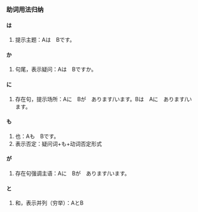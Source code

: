 ### 助词用法归纳

#### は
1. 提示主题：Aは　Bです。

#### か
1. 句尾，表示疑问：Aは　Bですか。

#### に
1. 存在句，提示场所：Aに　Bが　あります/います。Bは　Aに　あります/います。

#### も
1. 也：Aも　Bです。
2. 表示否定：疑问词+も+动词否定形式

#### が
1. 存在句强调主语：Aに　Bが　あります/います。

#### と
1. 和，表示并列（穷举）：AとB